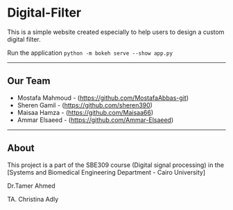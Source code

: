 # Digital-Filter
 This is a simple website created especially to help users to design a custom digital filter.


Run the application
    ```
    python -m bokeh serve --show app.py
    ```

** **
## Our Team

* Mostafa Mahmoud - (https://github.com/MostafaAbbas-git)
* Sheren Gamil -  (https://github.com/sheren390)
* Maisaa Hamza - (https://github.com/Maisaa66)
* Ammar Elsaeed - (https://github.com/Ammar-Elsaeed)
** **

## About
This project is a part of the SBE309 course (Digital signal processing) in the [Systems and Biomedical Engineering Department - Cairo University]

Dr.Tamer Ahmed

TA. Christina Adly


